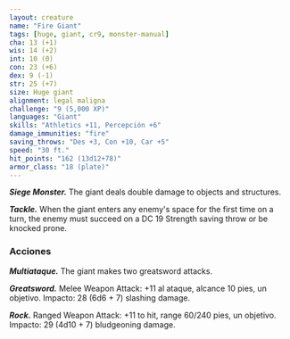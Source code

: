 ```yaml
---
layout: creature
name: "Fire Giant"
tags: [huge, giant, cr9, monster-manual]
cha: 13 (+1)
wis: 14 (+2)
int: 10 (0)
con: 23 (+6)
dex: 9 (-1)
str: 25 (+7)
size: Huge giant
alignment: legal maligna
challenge: "9 (5,000 XP)"
languages: "Giant"
skills: "Athletics +11, Percepción +6"
damage_immunities: "fire"
saving_throws: "Des +3, Con +10, Car +5"
speed: "30 ft."
hit_points: "162 (13d12+78)"
armor_class: "18 (plate)"
---
```


***Siege Monster.*** The giant deals double damage to objects and structures.

***Tackle.*** When the giant enters any enemy's space for the first time on a turn, the enemy must succeed on a DC 19 Strength saving throw or be knocked prone.

### Acciones

***Multiataque.*** The giant makes two greatsword attacks.

***Greatsword.*** Melee Weapon Attack: +11 al ataque, alcance 10 pies, un objetivo. Impacto: 28 (6d6 + 7) slashing damage.

***Rock.*** Ranged Weapon Attack: +11 to hit, range 60/240 pies, un objetivo. Impacto: 29 (4d10 + 7) bludgeoning damage.